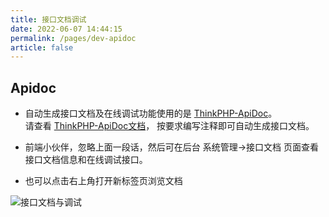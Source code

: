 ```yaml
---
title: 接口文档调试
date: 2022-06-07 14:44:15
permalink: /pages/dev-apidoc
article: false
---
```


## Apidoc

- 自动生成接口文档及在线调试功能使用的是 [ThinkPHP-ApiDoc](https://gitee.com/hg-code/thinkphp-apidoc)。  
请查看 [ThinkPHP-ApiDoc文档](https://hg-code.gitee.io/thinkphp-apidoc/)， 按要求编写注释即可自动生成接口文档。  

- 前端小伙伴，忽略上面一段话，然后可在后台 系统管理->接口文档 页面查看接口文档信息和在线调试接口。

- 也可以点击右上角打开新标签页浏览文档

<img :src="$withBase('/img/dev/apidoc.jpg')" alt="接口文档与调试">
